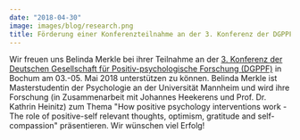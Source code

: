 ```yaml
---
date: "2018-04-30"
image: images/blog/research.png
title: Förderung einer Konferenzteilnahme an der 3. Konferenz der DGPPF
---
```


Wir freuen uns Belinda Merkle bei ihrer Teilnahme an der [3. Konferenz der Deutschen Gesellschaft für Positiv-psychologische Forschung (DGPPF)](http://dgppf.de/wp-content/uploads/2018/04/Programmheft_A5.pdf) in Bochum am 03.-05. Mai 2018 unterstützen zu können. Belinda Merkle ist Masterstudentin der Psychologie an der Universität Mannheim und wird ihre Forschung (in Zusammenarbeit mit Johannes Heekerens und Prof. Dr. Kathrin Heinitz) zum Thema "How positive psychology interventions work - The role of positive-self relevant thoughts, optimism, gratitude and self-compassion" präsentieren. Wir wünschen viel Erfolg!
